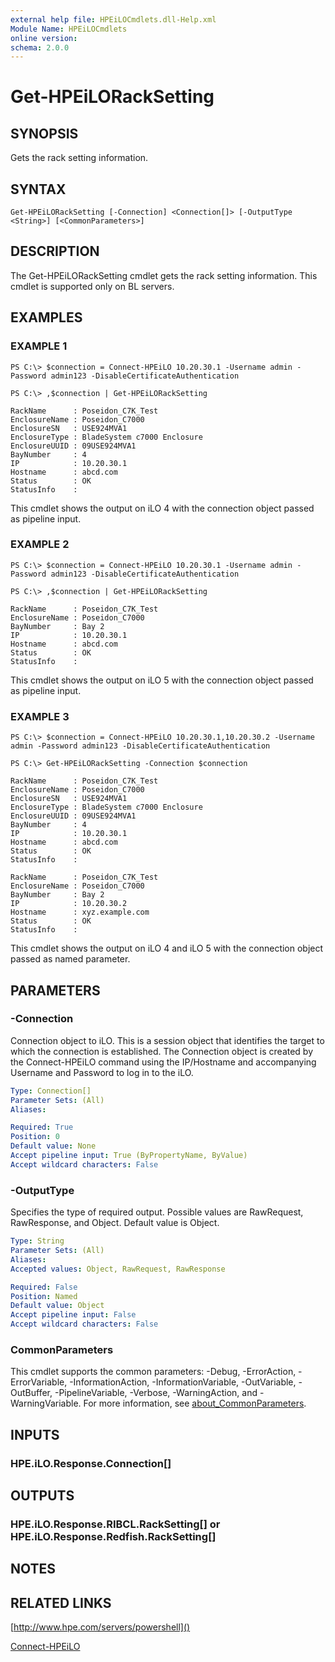 ```yaml
---
external help file: HPEiLOCmdlets.dll-Help.xml
Module Name: HPEiLOCmdlets
online version:
schema: 2.0.0
---
```


# Get-HPEiLORackSetting

## SYNOPSIS
Gets the rack setting information.

## SYNTAX

```
Get-HPEiLORackSetting [-Connection] <Connection[]> [-OutputType <String>] [<CommonParameters>]
```

## DESCRIPTION
The Get-HPEiLORackSetting cmdlet gets the rack setting information.
This cmdlet is supported only on BL servers.

## EXAMPLES

### EXAMPLE 1
```
PS C:\> $connection = Connect-HPEiLO 10.20.30.1 -Username admin -Password admin123 -DisableCertificateAuthentication

PS C:\> ,$connection | Get-HPEiLORackSetting

RackName      : Poseidon_C7K_Test
EnclosureName : Poseidon_C7000
EnclosureSN   : USE924MVA1
EnclosureType : BladeSystem c7000 Enclosure
EnclosureUUID : 09USE924MVA1
BayNumber     : 4
IP            : 10.20.30.1
Hostname      : abcd.com
Status        : OK
StatusInfo    :
```

This cmdlet shows the output on iLO 4 with the connection object passed as pipeline input.

### EXAMPLE 2
```
PS C:\> $connection = Connect-HPEiLO 10.20.30.1 -Username admin -Password admin123 -DisableCertificateAuthentication

PS C:\> ,$connection | Get-HPEiLORackSetting

RackName      : Poseidon_C7K_Test
EnclosureName : Poseidon_C7000
BayNumber     : Bay 2
IP            : 10.20.30.1
Hostname      : abcd.com
Status        : OK
StatusInfo    :
```

This cmdlet shows the output on iLO 5 with the connection object passed as pipeline input.

### EXAMPLE 3
```
PS C:\> $connection = Connect-HPEiLO 10.20.30.1,10.20.30.2 -Username admin -Password admin123 -DisableCertificateAuthentication

PS C:\> Get-HPEiLORackSetting -Connection $connection

RackName      : Poseidon_C7K_Test
EnclosureName : Poseidon_C7000
EnclosureSN   : USE924MVA1
EnclosureType : BladeSystem c7000 Enclosure
EnclosureUUID : 09USE924MVA1
BayNumber     : 4
IP            : 10.20.30.1
Hostname      : abcd.com
Status        : OK
StatusInfo    : 

RackName      : Poseidon_C7K_Test
EnclosureName : Poseidon_C7000
BayNumber     : Bay 2
IP            : 10.20.30.2
Hostname      : xyz.example.com
Status        : OK
StatusInfo    :
```

This cmdlet shows the output on iLO 4 and iLO 5 with the connection object passed as named parameter.

## PARAMETERS

### -Connection
Connection object to iLO.
This is a session object that identifies the target to which the connection is established.
The Connection object is created by the Connect-HPEiLO command using the IP/Hostname and accompanying Username and Password to log in to the iLO.

```yaml
Type: Connection[]
Parameter Sets: (All)
Aliases:

Required: True
Position: 0
Default value: None
Accept pipeline input: True (ByPropertyName, ByValue)
Accept wildcard characters: False
```

### -OutputType
Specifies the type of required output.
Possible values are RawRequest, RawResponse, and Object.
Default value is Object.

```yaml
Type: String
Parameter Sets: (All)
Aliases:
Accepted values: Object, RawRequest, RawResponse

Required: False
Position: Named
Default value: Object
Accept pipeline input: False
Accept wildcard characters: False
```

### CommonParameters
This cmdlet supports the common parameters: -Debug, -ErrorAction, -ErrorVariable, -InformationAction, -InformationVariable, -OutVariable, -OutBuffer, -PipelineVariable, -Verbose, -WarningAction, and -WarningVariable. For more information, see [about_CommonParameters](http://go.microsoft.com/fwlink/?LinkID=113216).

## INPUTS

### HPE.iLO.Response.Connection[]
## OUTPUTS

### HPE.iLO.Response.RIBCL.RackSetting[] or HPE.iLO.Response.Redfish.RackSetting[]
## NOTES

## RELATED LINKS

[http://www.hpe.com/servers/powershell]()

[Connect-HPEiLO]()

